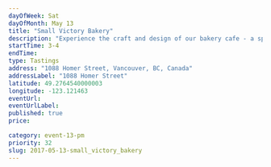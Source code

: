 ```yaml
---
dayOfWeek: Sat
dayOfMonth: May 13
title: "Small Victory Bakery"
description: "Experience the craft and design of our bakery cafe - a space to embrace a small victory in your day. Our products, both baked and brewed, display our passion and appreciation for tradition, technique and quality. "
startTime: 3-4
endTime: 
type: Tastings
address: "1088 Homer Street, Vancouver, BC, Canada"
addressLabel: "1088 Homer Street"
latitude: 49.2764540000003
longitude: -123.121463
eventUrl: 
eventUrlLabel: 
published: true
price: 

category: event-13-pm
priority: 32
slug: 2017-05-13-small_victory_bakery
---
```

